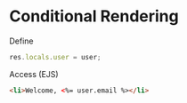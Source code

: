 # Conditional Rendering

Define

```js
res.locals.user = user;
```

Access (EJS)

```html
<li>Welcome, <%= user.email %></li>
```

